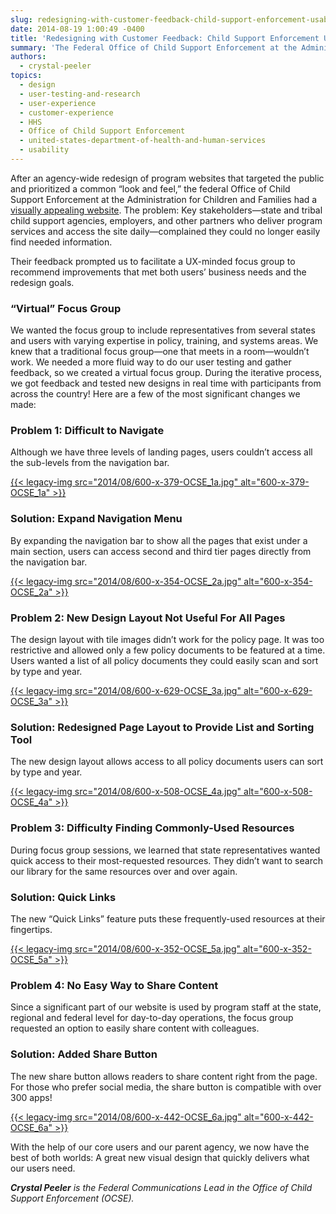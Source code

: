 ```yaml
---
slug: redesigning-with-customer-feedback-child-support-enforcement-usability-case-study
date: 2014-08-19 1:00:49 -0400
title: 'Redesigning with Customer Feedback: Child Support Enforcement Usability Case Study'
summary: 'The Federal Office of Child Support Enforcement at the Administration for Children and Families had a visually appealing website after an agency-wide redesign of program websites. The problem: Key stakeholders complained they could no longer easily find needed information. Their feedback prompted us to facilitate a UX-minded focus group to recommend improvements that met both users’ business needs and the redesign goals.'
authors:
  - crystal-peeler
topics:
  - design
  - user-testing-and-research
  - user-experience
  - customer-experience
  - HHS
  - Office of Child Support Enforcement
  - united-states-department-of-health-and-human-services
  - usability
---
```


After an agency-wide redesign of program websites that targeted the public and prioritized a common “look and feel,” the federal Office of Child Support Enforcement at the Administration for Children and Families had a [visually appealing website](http://www.acf.hhs.gov/programs/css). The problem: Key stakeholders—state and tribal child support agencies, employers, and other partners who deliver program services and access the site daily—complained they could no longer easily find needed information.

Their feedback prompted us to facilitate a UX-minded focus group to recommend improvements that met both users’ business needs and the redesign goals.

### “Virtual” Focus Group

We wanted the focus group to include representatives from several states and users with varying expertise in policy, training, and systems areas. We knew that a traditional focus group—one that meets in a room—wouldn’t work. We needed a more fluid way to do our user testing and gather feedback, so we created a virtual focus group. During the iterative process, we got feedback and tested new designs in real time with participants from across the country! Here are a few of the most significant changes we made:

### Problem 1: Difficult to Navigate

Although we have three levels of landing pages, users couldn’t access all the sub-levels from the navigation bar.

[{{< legacy-img src="2014/08/600-x-379-OCSE\_1a.jpg" alt="600-x-379-OCSE\_1a" >}}](https://s3.amazonaws.com/digitalgov/_legacy-img/2014/08/948-x-599-OCSE_1a.jpg)

### Solution: Expand Navigation Menu

By expanding the navigation bar to show all the pages that exist under a main section, users can access second and third tier pages directly from the navigation bar.

[{{< legacy-img src="2014/08/600-x-354-OCSE\_2a.jpg" alt="600-x-354-OCSE\_2a" >}}](https://s3.amazonaws.com/digitalgov/_legacy-img/2014/08/911-x-537-OCSE_2a.jpg)

### Problem 2: New Design Layout Not Useful For All Pages

The design layout with tile images didn’t work for the policy page. It was too restrictive and allowed only a few policy documents to be featured at a time. Users wanted a list of all policy documents they could easily scan and sort by type and year.

[{{< legacy-img src="2014/08/600-x-629-OCSE\_3a.jpg" alt="600-x-629-OCSE\_3a" >}}](https://s3.amazonaws.com/digitalgov/_legacy-img/2014/08/710-x-744-OCSE_3a.jpg)

### Solution: Redesigned Page Layout to Provide List and Sorting Tool

The new design layout allows access to all policy documents users can sort by type and year.

[{{< legacy-img src="2014/08/600-x-508-OCSE\_4a.jpg" alt="600-x-508-OCSE\_4a" >}}](https://s3.amazonaws.com/digitalgov/_legacy-img/2014/08/837-x-709-OCSE_4a.jpg)

### Problem 3: Difficulty Finding Commonly-Used Resources

During focus group sessions, we learned that state representatives wanted quick access to their most-requested resources. They didn’t want to search our library for the same resources over and over again.

### Solution: Quick Links

The new “Quick Links” feature puts these frequently-used resources at their fingertips.

[{{< legacy-img src="2014/08/600-x-352-OCSE\_5a.jpg" alt="600-x-352-OCSE\_5a" >}}](https://s3.amazonaws.com/digitalgov/_legacy-img/2014/08/757-x-444-OCSE_5a.jpg)

### Problem 4: No Easy Way to Share Content

Since a significant part of our website is used by program staff at the state, regional and federal level for day-to-day operations, the focus group requested an option to easily share content with colleagues.

### Solution: Added Share Button

The new share button allows readers to share content right from the page. For those who prefer social media, the share button is compatible with over 300 apps!

[{{< legacy-img src="2014/08/600-x-442-OCSE\_6a.jpg" alt="600-x-442-OCSE\_6a" >}}](https://s3.amazonaws.com/digitalgov/_legacy-img/2014/08/739-x-545-OCSE_6a.jpg)

With the help of our core users and our parent agency, we now have the best of both worlds: A great new visual design that quickly delivers what our users need.

_**Crystal Peeler** is the Federal Communications Lead in the Office of Child Support Enforcement (OCSE)._
